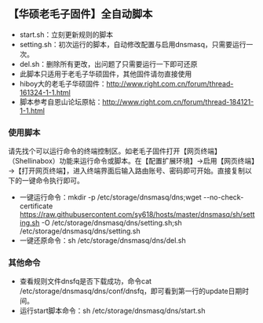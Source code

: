 ## 【华硕老毛子固件】全自动脚本
* start.sh：立刻更新规则的脚本
* setting.sh：初次运行的脚本，自动修改配置与启用dnsmasq，只需要运行一次。
* del.sh：删除所有更改，出问题了只需要运行一下即可还原
* 此脚本只适用于老毛子华硕固件，其他固件请勿直接使用
* hiboy大的老毛子华硕固件：http://www.right.com.cn/forum/thread-161324-1-1.html
* 脚本参考自恩山论坛原帖：http://www.right.com.cn/forum/thread-184121-1-1.html

### 使用脚本
请先找个可以运行命令的终端控制区。如老毛子固件打开【网页终端】（Shellinabox）功能来运行命令或脚本。在【配置扩展环境】→启用【网页终端】→【打开网页终端】，进入终端界面后输入路由账号、密码即可开始。直接复制以下的一键命令执行即可。
* 一键运行命令：mkdir -p /etc/storage/dnsmasq/dns;wget --no-check-certificate https://raw.githubusercontent.com/sy618/hosts/master/dnsmasq/sh/setting.sh -O /etc/storage/dnsmasq/dns/setting.sh;sh /etc/storage/dnsmasq/dns/setting.sh
* 一键还原命令：sh /etc/storage/dnsmasq/dns/del.sh

### 其他命令
* 查看规则文件dnsfq是否下载成功，命令cat /etc/storage/dnsmasq/dns/conf/dnsfq，即可看到第一行的update日期时间。
* 运行start脚本命令：sh /etc/storage/dnsmasq/dns/start.sh


